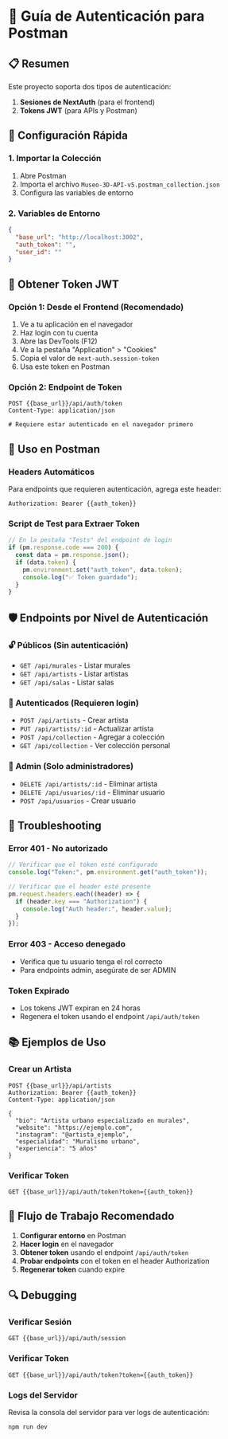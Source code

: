 # 🔐 Guía de Autenticación para Postman

## 📋 Resumen

Este proyecto soporta dos tipos de autenticación:

1. **Sesiones de NextAuth** (para el frontend)
2. **Tokens JWT** (para APIs y Postman)

## 🚀 Configuración Rápida

### 1. Importar la Colección

1. Abre Postman
2. Importa el archivo `Museo-3D-API-v5.postman_collection.json`
3. Configura las variables de entorno

### 2. Variables de Entorno

```json
{
  "base_url": "http://localhost:3002",
  "auth_token": "",
  "user_id": ""
}
```

## 🔑 Obtener Token JWT

### Opción 1: Desde el Frontend (Recomendado)

1. Ve a tu aplicación en el navegador
2. Haz login con tu cuenta
3. Abre las DevTools (F12)
4. Ve a la pestaña "Application" > "Cookies"
5. Copia el valor de `next-auth.session-token`
6. Usa este token en Postman

### Opción 2: Endpoint de Token

```http
POST {{base_url}}/api/auth/token
Content-Type: application/json

# Requiere estar autenticado en el navegador primero
```

## 📝 Uso en Postman

### Headers Automáticos

Para endpoints que requieren autenticación, agrega este header:

```
Authorization: Bearer {{auth_token}}
```

### Script de Test para Extraer Token

```javascript
// En la pestaña "Tests" del endpoint de login
if (pm.response.code === 200) {
  const data = pm.response.json();
  if (data.token) {
    pm.environment.set("auth_token", data.token);
    console.log("✅ Token guardado");
  }
}
```

## 🛡️ Endpoints por Nivel de Autenticación

### 🔓 Públicos (Sin autenticación)

- `GET /api/murales` - Listar murales
- `GET /api/artists` - Listar artistas
- `GET /api/salas` - Listar salas

### 🔐 Autenticados (Requieren login)

- `POST /api/artists` - Crear artista
- `PUT /api/artists/:id` - Actualizar artista
- `POST /api/collection` - Agregar a colección
- `GET /api/collection` - Ver colección personal

### 👑 Admin (Solo administradores)

- `DELETE /api/artists/:id` - Eliminar artista
- `DELETE /api/usuarios/:id` - Eliminar usuario
- `POST /api/usuarios` - Crear usuario

## 🔧 Troubleshooting

### Error 401 - No autorizado

```javascript
// Verificar que el token esté configurado
console.log("Token:", pm.environment.get("auth_token"));

// Verificar que el header esté presente
pm.request.headers.each((header) => {
  if (header.key === "Authorization") {
    console.log("Auth header:", header.value);
  }
});
```

### Error 403 - Acceso denegado

- Verifica que tu usuario tenga el rol correcto
- Para endpoints admin, asegúrate de ser ADMIN

### Token Expirado

- Los tokens JWT expiran en 24 horas
- Regenera el token usando el endpoint `/api/auth/token`

## 📚 Ejemplos de Uso

### Crear un Artista

```http
POST {{base_url}}/api/artists
Authorization: Bearer {{auth_token}}
Content-Type: application/json

{
  "bio": "Artista urbano especializado en murales",
  "website": "https://ejemplo.com",
  "instagram": "@artista_ejemplo",
  "especialidad": "Muralismo urbano",
  "experiencia": "5 años"
}
```

### Verificar Token

```http
GET {{base_url}}/api/auth/token?token={{auth_token}}
```

## 🎯 Flujo de Trabajo Recomendado

1. **Configurar entorno** en Postman
2. **Hacer login** en el navegador
3. **Obtener token** usando el endpoint `/api/auth/token`
4. **Probar endpoints** con el token en el header Authorization
5. **Regenerar token** cuando expire

## 🔍 Debugging

### Verificar Sesión

```http
GET {{base_url}}/api/auth/session
```

### Verificar Token

```http
GET {{base_url}}/api/auth/token?token={{auth_token}}
```

### Logs del Servidor

Revisa la consola del servidor para ver logs de autenticación:

```bash
npm run dev
```
